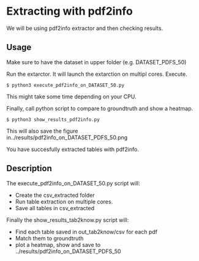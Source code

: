 # Extracting with pdf2info

We will be using pdf2info extractor and then checking results.

## Usage

Make sure to have the dataset in upper folder (e.g. DATASET_PDFS_50)

Run the extarctor. It will launch the extarction on multipl cores.
Execute.

```console
$ python3 execute_pdf2info_on_DATASET_50.py
```

This might take some time depending on your CPU.

Finally, call python script to compare to groundtruth and show a heatmap.

```console
$ python3 show_results_pdf2info.py
```

This will also save the figure in../results/pdf2info_on_DATASET_PDFS_50.png

You have succesfully extracted tables with pdf2info.

## Description

The execute_pdf2info_on_DATASET_50.py script will:
- Create the csv_extracted folder
- Run table extraction on multiple cores.
- Save all tables in csv_extracted

Finally the show_results_tab2know.py script will:
- Find each table saved in out_tab2know/csv for each pdf
- Match them to groundtruth
- plot a heatmap, show and save to ../results/pdf2info_on_DATASET_PDFS_50